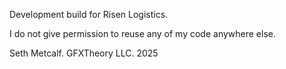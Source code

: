 Development build for Risen Logistics.

I do not give permission to reuse any of my code anywhere else.

Seth Metcalf. GFXTheory LLC. 2025
